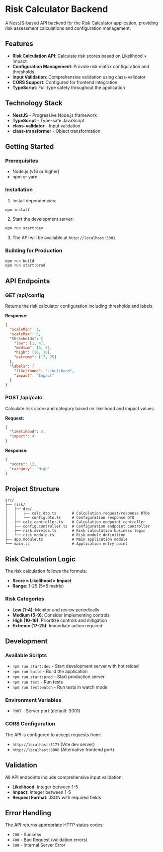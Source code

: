 # Risk Calculator Backend

A NestJS-based API backend for the Risk Calculator application, providing risk assessment calculations and configuration management.

## Features

- **Risk Calculation API**: Calculate risk scores based on Likelihood × Impact
- **Configuration Management**: Provide risk matrix configuration and thresholds
- **Input Validation**: Comprehensive validation using class-validator
- **CORS Support**: Configured for frontend integration
- **TypeScript**: Full type safety throughout the application

## Technology Stack

- **NestJS** - Progressive Node.js framework
- **TypeScript** - Type-safe JavaScript
- **class-validator** - Input validation
- **class-transformer** - Object transformation

## Getting Started

### Prerequisites

- Node.js (v16 or higher)
- npm or yarn

### Installation

1. Install dependencies:
```bash
npm install
```

2. Start the development server:
```bash
npm run start:dev
```

3. The API will be available at `http://localhost:3001`

### Building for Production

```bash
npm run build
npm run start:prod
```

## API Endpoints

### GET /api/config

Returns the risk calculator configuration including thresholds and labels.

**Response:**
```json
{
  "scaleMin": 1,
  "scaleMax": 5,
  "thresholds": {
    "low": [1, 4],
    "medium": [5, 9],
    "high": [10, 16],
    "extreme": [17, 25]
  },
  "labels": {
    "likelihood": "Likelihood",
    "impact": "Impact"
  }
}
```

### POST /api/calc

Calculate risk score and category based on likelihood and impact values.

**Request:**
```json
{
  "likelihood": 3,
  "impact": 4
}
```

**Response:**
```json
{
  "score": 12,
  "category": "High"
}
```

## Project Structure

```
src/
├── risk/
│   ├── dto/
│   │   ├── calc.dto.ts       # Calculation request/response DTOs
│   │   └── config.dto.ts     # Configuration response DTO
│   ├── calc.controller.ts    # Calculation endpoint controller
│   ├── config.controller.ts  # Configuration endpoint controller
│   ├── risk.service.ts       # Risk calculation business logic
│   └── risk.module.ts        # Risk module definition
├── app.module.ts             # Main application module
└── main.ts                   # Application entry point
```

## Risk Calculation Logic

The risk calculation follows the formula:
- **Score = Likelihood × Impact**
- **Range**: 1-25 (5×5 matrix)

### Risk Categories

- **Low (1-4)**: Monitor and review periodically
- **Medium (5-9)**: Consider implementing controls
- **High (10-16)**: Prioritize controls and mitigation
- **Extreme (17-25)**: Immediate action required

## Development

### Available Scripts

- `npm run start:dev` - Start development server with hot reload
- `npm run build` - Build the application
- `npm run start:prod` - Start production server
- `npm run test` - Run tests
- `npm run test:watch` - Run tests in watch mode

### Environment Variables

- `PORT` - Server port (default: 3001)

### CORS Configuration

The API is configured to accept requests from:
- `http://localhost:5173` (Vite dev server)
- `http://localhost:3000` (Alternative frontend port)

## Validation

All API endpoints include comprehensive input validation:

- **Likelihood**: Integer between 1-5
- **Impact**: Integer between 1-5
- **Request Format**: JSON with required fields

## Error Handling

The API returns appropriate HTTP status codes:
- `200` - Success
- `400` - Bad Request (validation errors)
- `500` - Internal Server Error
